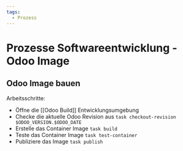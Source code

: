 ```yaml
---
tags:
  - Prozess
---
```

# Prozesse Softwareentwicklung - Odoo Image

## Odoo Image bauen

Arbeitsschritte:

* Öffne die [[Odoo Build]] Entwicklungsumgebung
* Checke die aktuelle Odoo Revision aus `task checkout-revision $ODOO_VERSION.$ODOO_DATE`
* Erstelle das Container Image `task build`
* Teste das Container Image `task test-container`
* Publiziere das Image `task publish`
